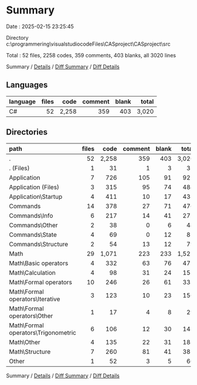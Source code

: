 # Summary

Date : 2025-02-15 23:25:45

Directory c:\\programmering\\visualstudiocodeFiles\\CASproject\\CASproject\\src

Total : 52 files,  2258 codes, 359 comments, 403 blanks, all 3020 lines

Summary / [Details](details.md) / [Diff Summary](diff.md) / [Diff Details](diff-details.md)

## Languages
| language | files | code | comment | blank | total |
| :--- | ---: | ---: | ---: | ---: | ---: |
| C# | 52 | 2,258 | 359 | 403 | 3,020 |

## Directories
| path | files | code | comment | blank | total |
| :--- | ---: | ---: | ---: | ---: | ---: |
| . | 52 | 2,258 | 359 | 403 | 3,020 |
| . (Files) | 1 | 31 | 1 | 3 | 35 |
| Application | 7 | 726 | 105 | 91 | 922 |
| Application (Files) | 3 | 315 | 95 | 74 | 484 |
| Application\\Startup | 4 | 411 | 10 | 17 | 438 |
| Commands | 14 | 378 | 27 | 71 | 476 |
| Commands\\Info | 6 | 217 | 14 | 41 | 272 |
| Commands\\Other | 2 | 38 | 0 | 6 | 44 |
| Commands\\State | 4 | 69 | 0 | 12 | 81 |
| Commands\\Structure | 2 | 54 | 13 | 12 | 79 |
| Math | 29 | 1,071 | 223 | 233 | 1,527 |
| Math\\Basic operators | 4 | 332 | 63 | 76 | 471 |
| Math\\Calculation | 4 | 98 | 31 | 24 | 153 |
| Math\\Formal operators | 10 | 246 | 26 | 61 | 333 |
| Math\\Formal operators\\Iterative | 3 | 123 | 10 | 23 | 156 |
| Math\\Formal operators\\Other | 1 | 17 | 4 | 8 | 29 |
| Math\\Formal operators\\Trigonometric | 6 | 106 | 12 | 30 | 148 |
| Math\\Other | 4 | 135 | 22 | 31 | 188 |
| Math\\Structure | 7 | 260 | 81 | 41 | 382 |
| Other | 1 | 52 | 3 | 5 | 60 |

Summary / [Details](details.md) / [Diff Summary](diff.md) / [Diff Details](diff-details.md)